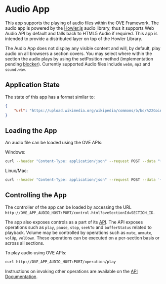 # Audio App

This app supports the playing of audio files within the OVE Framework. The audio app is powered by the [Howler.js](https://howlerjs.com/) audio library, thus it supports Web Audio API by default and falls back to HTML5 Audio if required. This app is intended to provide a distributed layer on top of the Howler Library.  

The Audio App does not display any visible content and will, by default, play audio on all browsers a section covers. You may select where within the section the audio plays by using the setPosition method (implementation pending [blocker](https://github.com/ove/ove-apps/issues/33)). Currently supported Audio files include `webm`, `mp3` and `sound.wav`.

## Application State

The state of this app has a format similar to:

```json
{
    "url": "https://upload.wikimedia.org/wikipedia/commons/b/bd/%22Going_Home%22%2C_performed_by_the_United_States_Air_Force_Band.oga"
}
```

## Loading the App

An audio file can be loaded using the OVE APIs:

Windows:

```sh
curl --header "Content-Type: application/json" --request POST --data "{\"app\": {\"url\": \"http://OVE_APP_AUDIO_HOST:PORT\", \"states\": {\"load\": {\"url\": \"https://upload.wikimedia.org/wikipedia/commons/b/bd/%22Going_Home%22%2C_performed_by_the_United_States_Air_Force_Band.oga\"}}}, \"space\": \"OVE_SPACE\", \"h\": 500, \"w\": 500, \"y\": 0, \"x\": 0}" http://OVE_CORE_HOST:PORT/section
```

Linux/Mac:

```sh
curl --header "Content-Type: application/json" --request POST --data '{"app": {"url": "http://OVE_APP_AUDIO_HOST:PORT","states": {"load": {"url": "https://upload.wikimedia.org/wikipedia/commons/b/bd/%22Going_Home%22%2C_performed_by_the_United_States_Air_Force_Band.oga"}}}, "space": "OVE_SPACE", "h": 500, "w": 500, "y": 0, "x": 0}' http://OVE_CORE_HOST:PORT/section
```

## Controlling the App

The controller of the app can be loaded by accessing the URL `http://OVE_APP_AUDIO_HOST:PORT/control.html?oveSectionId=SECTION_ID`.

The app also exposes controls as a part of its [API](http://OVE_APP_AUDIO_HOST:PORT/api-docs#operation). The API exposes operations such as `play`, `pause`, `stop`, `seekTo` and `bufferStatus` related to playback. Volume may be controlled by operations such as `mute`, `unmute`, `volUp`, `volDown`. These operations can be executed on a per-section basis or across all sections.

To play audio using OVE APIs:

```sh
curl http://OVE_APP_AUDIO_HOST:PORT/operation/play
```

Instructions on invoking other operations are available on the [API Documentation](http://OVE_APP_AUDIO_HOST:PORT/api-docs#operation).
